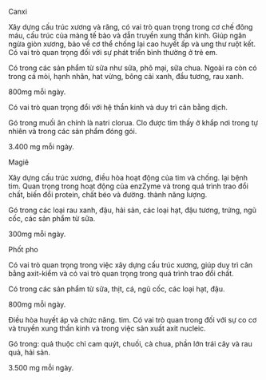 Canxi

Xây dựng cấu trúc xương và răng, có vai trò quan trọng trong cơ chế đông máu, cấu trúc của màng tế bào và dẫn truyền xung thần kinh. Giúp ngăn ngừa giòn xương, bảo về cơ thể chống lại cao huyết ấp và ung thư ruột kết. Có vai trò quan trọng đối với sự phát triển bình thường ở trẻ em.

Có trong các sản phẩm từ sữa như sữa, phô mại, sữa chua. Ngoài ra còn có trong cá mòi, hạnh nhân, hat vừng, bông cải xanh, đầu tương, rau xanh.

800mg mỗi ngày.

Có vai trò quan trọng đổi với hệ thần kinh và duy trì cân bằng dịch.

Gó trong muối ăn chính là natri clorua. Clo được tìm thấy ở khắp nơi trong tự nhiên và trong các sản phẩm đóng gói.

3.400 mg mỗi ngày.

Magiê

Xây dựng cấu trúc xương, điều hòa hoạt động của tim và chống. lại bệnh tim. Quan trọng trong hoạt động của enzZyme và trong quá trình trao đổi chất, biến đổi protein, chất béo và đường. thành năng lượng.

Gó trong các loại rau xanh, đậu, hải sản, các loại hạt, đậu tương, trứng, ngũ cốc, các sản phẩm từ sữa.

300mg mỗi ngày.

Phốt pho

Có vai trò quan trọng trong việc xây dựng cấu trúc xương, giúp duy trì cân bằng axit-kiểm và có vai trò quan trọng trong quá trình trao đổi chất.

Có trong các sản phẩm từ sữa, thịt, cá, ngũ cốc, các loại hạt, đậu.

800mg mỗi ngày.

Điều hòa huyết áp và chức năng. tim. Có vai trò quan trong đối với sự co cơ và truyền xung thần kinh và trong việc sản xuất axit nucleic.

Gó trong: quả thuộc chỉ cam quýt, chuối, cà chua, phần lớn trái cây và rau quả, hải sản.

3.500 mg mỗi ngày.

